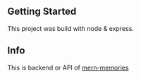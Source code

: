 ## Getting Started

This project was build with node & express.

## Info

This is backend or API of [mern-memories](https://github.com/murprakoso/mern-memories)
